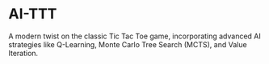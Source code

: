 # AI-TTT
A modern twist on the classic Tic Tac Toe game, incorporating advanced AI strategies like Q-Learning, Monte Carlo Tree Search (MCTS), and Value Iteration.
